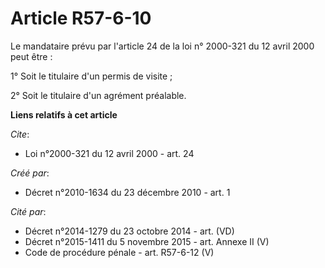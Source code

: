 # Article R57-6-10

Le mandataire prévu par l'article 24 de la loi n° 2000-321 du 12 avril 2000 peut être : 

1° Soit le titulaire d'un permis de visite ; 

2° Soit le titulaire d'un agrément préalable.

**Liens relatifs à cet article**

_Cite_:

  - Loi n°2000-321 du 12 avril 2000 - art. 24

_Créé par_:

  - Décret n°2010-1634 du 23 décembre 2010 - art. 1

_Cité par_:

  - Décret n°2014-1279 du 23 octobre 2014 - art. (VD)
  - Décret n°2015-1411 du 5 novembre 2015 - art. Annexe II (V)
  - Code de procédure pénale - art. R57-6-12 (V)
